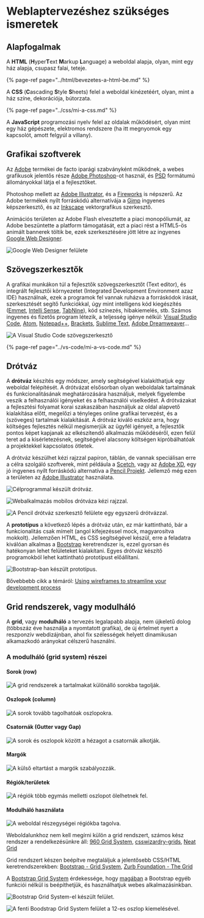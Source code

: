 # Weblaptervezéshez szükséges ismeretek

## Alapfogalmak

A **HTML** \(**H**yper**T**ext **M**arkup **L**anguage\) a weboldal alapja, olyan, mint egy ház alapja, csupasz falai, teteje.

{% page-ref page="../html/bevezetes-a-html-be.md" %}

 A **CSS** \(**C**ascading **S**tyle **S**heets\) felel a weboldal kinézetéért, olyan, mint a ház színe, dekorációja, bútorzata.

{% page-ref page="../css/mi-a-css.md" %}

A **JavaScript** programozási nyelv felel az oldalak működésért, olyan mint egy ház gépészete, elektromos rendszere \(ha itt megnyomok egy kapcsolót, amott felgyúl a villany\).

## Grafikai szoftverek

Az [Adobe](https://www.adobe.com/) termékei de facto iparági szabványként működnek, a webes grafikusok jelentős része [Adobe Photoshop](https://www.adobe.com/hu/products/photoshop.html)-ot használ, és [PSD](https://en.wikipedia.org/wiki/Adobe_Photoshop#File_format) formátumú állományokkal látja el a fejlesztőket.

Photoshop mellett az [Adobe Illustrator](https://www.adobe.com/hu/products/illustrator.html), és a [Fireworks](https://www.adobe.com/hu/products/fireworks.html) is népszerű. Az Adobe termékek nyílt forráskódú alternatívája a [Gimp](https://www.gimp.org/) ingyenes képszerkesztő, és az [Inkscape](http://www.inkscape.org/) vektorgrafikus szerkesztő.

Animációs területen az Adobe Flash elvesztette a piaci monopóliumát, az Adobe beszüntette a platform támogatását, ezt a piaci rést a HTML5-ös animált bannerek töltik be, ezek szerkesztésére jött létre az ingyenes [Google Web Designer](https://webdesigner.withgoogle.com/).

![Google Web Designer fel&#xFC;lete](../.gitbook/assets/google-web-designer.png)

## Szövegszerkesztők

A grafikai munkákon túl a fejlesztők szövegszerkesztőt \(Text editor\), és integrált fejlesztői környezetet \(Integrated Development Environment azaz IDE\) használnak, ezek a programok fel vannak ruházva a forráskódok irását, szerkesztését segítő funkciókkal, úgy mint intelligens kód kiegészítés \([Emmet](https://emmet.io/), [Intelli Sense](https://code.visualstudio.com/docs/editor/intellisense), [TabNine](https://tabnine.com)\), kód színezés, hibakiemelés, stb. Számos ingyenes és fizetős program létezik, a teljesség igénye nélkül: [Visual Studio Code](https://code.visualstudio.com/), [Atom](https://atom.io/), [Notepad++](https://notepad-plus-plus.org/download/v6.9.2.html), [Brackets](http://brackets.io/), [Sublime Text](s://www.sublimetext.com), [Adobe Dreamweaver](https://www.adobe.com/hu/products/dreamweaver.html)...

![A Visual Studio Code sz&#xF6;vegszerkeszt&#x151;](../.gitbook/assets/vscode.png)

{% page-ref page="../vs-code/mi-a-vs-code.md" %}

## Drótváz

A **drótváz** készítés egy módszer, amely segítségével kialakíthatjuk egy weboldal felépítését. A drótvázat elsősorban olyan weboldalak tartalmának és funkcionalitásának meghatározására használjuk, melyek figyelembe veszik a felhasználói igényeket és a felhasználói viselkedést. A drótvázakat a fejlesztési folyamat korai szakaszában használjuk az oldal alapvető kialakítása előtt, megelőzi a tényleges online grafikai tervezést, és a \(szöveges\) tartalmak kialakítását. A drótváz kiváló eszköz arra, hogy költséges fejlesztés nélkül megismerjük az ügyfél igényeit, a fejlesztők pontos képet kapjanak az elkészítendő alkalmazás működéséről, ezen felül teret ad a kisérletezésnek, segítségével alacsony költségen kipróbálhatóak a projektekkel kapcsolatos ötletek.

A drótváz készülhet kézi rajzzal papíron, táblán, de vannak speciálisan erre a célra szolgáló szoftverek, mint példáula a [Scetch](https://www.sketch.com/), vagy az [Adobe XD](https://www.adobe.com/hu/products/xd.html), egy jó ingyenes nyílt forráskódú alternatíva a [Pencil Projekt](https://pencil.evolus.vn/). Jellemző még ezen a területen az [Adobe Illustrator](https://www.adobe.com/hu/products/illustrator.html) használata.

![C&#xE9;lprogrammal k&#xE9;sz&#xFC;lt dr&#xF3;tv&#xE1;z.](../.gitbook/assets/wireframe.jpeg)

![Webalkalmaz&#xE1;s mobilos dr&#xF3;tv&#xE1;za k&#xE9;zi rajzzal.](../.gitbook/assets/wireframe2.jpeg)

![A Pencil dr&#xF3;tv&#xE1;z szerkeszt&#x151; fel&#xFC;lete egy egyszer&#x171; dr&#xF3;tv&#xE1;zzal.](../.gitbook/assets/wireframe-pencile.png)

A **prototípus** a következő lépés a drótváz után, ez már kattintható, bár a funkcionalitás csak mímelt \(angol kifejezéssel mock, magyarosítva mokkolt\). Jellemzően  HTML, és CSS segítségével készül, erre a feladatra kiválóan alkalmas a [Bootstrap](https://getbootstrap.com/) keretrendszer is, ezzel gyorsan és hatékonyan lehet felületeket kialakítani. Egyes drótváz készítő programokból lehet kattintható prototípust előállítani.

![Bootstrap-ban k&#xE9;sz&#xFC;lt protot&#xED;pus.](../.gitbook/assets/wireframe-bootstrap.png)

Bővebbebb cikk a témáról: [Using wireframes to streamline your development process](https://www.webdesignerdepot.com/2009/07/using-wireframes-to-streamline-your-development-process/)

## Grid rendszerek, vagy modulháló

A **grid**, vagy **modulháló** a tervezés legalapabb alapja, nem újkeletű dolog \(többszáz éve használja a nyomtatott grafika\), de új értelmet nyert a reszponzív webdizájnban, ahol fix szélességek helyett dinamikusan alkamazkodó arányokat célszerű használni.

### A modulháló \(grid system\) részei

#### Sorok \(row\)

![A grid rendszerek a tartalmakat k&#xFC;l&#xF6;n&#xE1;ll&#xF3; sorokba tagolj&#xE1;k.](../.gitbook/assets/grid-row.png)

#### Oszlopok \(column\)

![A sorok tov&#xE1;bb tagolhat&#xF3;ak oszlopokra.](../.gitbook/assets/grid-column.png)

#### Csatornák \(Gutter vagy Gap\)

![A sorok &#xE9;s oszlopok k&#xF6;z&#xF6;tt a h&#xE9;zagot a csatorn&#xE1;k alkotj&#xE1;k.](../.gitbook/assets/grid-gap.png)

#### Margók

![A k&#xFC;ls&#x151; eltart&#xE1;st a marg&#xF3;k szab&#xE1;lyozz&#xE1;k.](../.gitbook/assets/grid-container.png)

#### Régiók/területek

![A r&#xE9;gi&#xF3;k t&#xF6;bb egym&#xE1;s melletti oszlopot &#xF6;lelhetnek fel.](../.gitbook/assets/grid-region%20%281%29.png)

#### Modulháló használata

![A weboldal r&#xE9;szegys&#xE9;gei r&#xE9;gi&#xF3;kba tagolva.](../.gitbook/assets/grid-use.png)

Weboldalunkhoz nem kell megírni külön a grid rendszert, számos kész rendszer a rendelkezésünkre áll: [960 Grid System](https://960.gs/), [csswizardry-grids](https://csswizardry.com/csswizardry-grids/), [Neat Grid](https://neat.bourbon.io/docs/latest/)

Grid rendszert készen beépítve megtaláljuk a jelentősebb CSS/HTML keretrendszerekben: [Bootstrap - Grid System](https://getbootstrap.com/docs/4.0/layout/grid/), [Zurb Foundation - The Grid](https://foundation.zurb.com/grid.html)

A [Bootstrap Grid System](https://getbootstrap.com/docs/4.0/layout/grid/) érdekessége, hogy [magában](https://getbootstrap.com/docs/4.3/getting-started/contents/#css-files) a Bootstrap egyéb funkciói nélkül is beépíthetjük, és használhatjuk webes alkalmazásinkban.

![Bootstrap Grid System-el k&#xE9;sz&#xFC;lt fel&#xFC;let.](../.gitbook/assets/bs-grid-system.png)

![A fenti Boodstrap Grid System fel&#xFC;let a 12-es oszlop kiemel&#xE9;s&#xE9;vel.](../.gitbook/assets/bs-grid-system-h.png)

